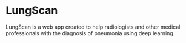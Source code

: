 # LungScan
LungScan is a web app created to help radiologists and other medical professionals with the diagnosis of pneumonia using deep learning.

